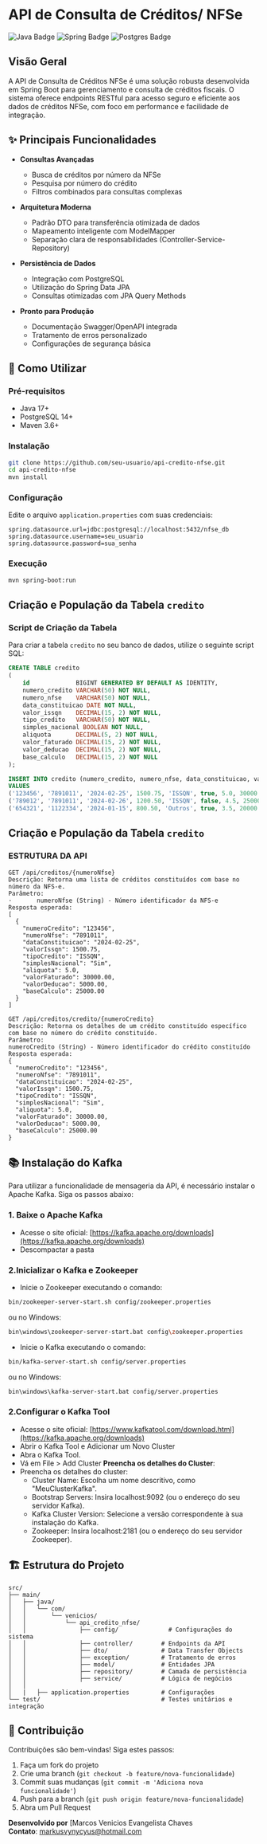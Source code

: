 # API de Consulta de Créditos/ NFSe

![Java Badge](https://camo.githubusercontent.com/bea90da226e09b503e6c8fde824f4816b98dcf30cd31e803006bf6335af06890/68747470733a2f2f696d672e736869656c64732e696f2f62616467652f6a6176612d2532334544384230302e7376673f7374796c653d666f722d7468652d6261646765266c6f676f3d6f70656e6a646b266c6f676f436f6c6f723d7768697465) <!-- Badge do Java -->
![Spring Badge](https://camo.githubusercontent.com/9ee242f2c2b1eb587f7e42704b3a0629082aac88f66fff96d34723f777b07775/68747470733a2f2f696d672e736869656c64732e696f2f62616467652f737072696e672d2532333644423333462e7376673f7374796c653d666f722d7468652d6261646765266c6f676f3d737072696e67266c6f676f436f6c6f723d7768697465) <!-- Badge do Spring -->
![Postgres Badge](https://camo.githubusercontent.com/544022edf8369d944e68802fc043b0268484709e334d23db2882590aeae296cb/68747470733a2f2f696d672e736869656c64732e696f2f62616467652f706f7374677265732d2532333331363139322e7376673f7374796c653d666f722d7468652d6261646765266c6f676f3d706f737467726573716c266c6f676f436f6c6f723d7768697465) <!-- Badge do PostgreSQL -->

## Visão Geral

A API de Consulta de Créditos NFSe é uma solução robusta desenvolvida em Spring Boot para gerenciamento e consulta de créditos fiscais. O sistema oferece endpoints RESTful para acesso seguro e eficiente aos dados de créditos NFSe, com foco em performance e facilidade de integração.

## ✨ Principais Funcionalidades

- **Consultas Avançadas**
  - Busca de créditos por número da NFSe
  - Pesquisa por número do crédito
  - Filtros combinados para consultas complexas

- **Arquitetura Moderna**
  - Padrão DTO para transferência otimizada de dados
  - Mapeamento inteligente com ModelMapper
  - Separação clara de responsabilidades (Controller-Service-Repository)

- **Persistência de Dados**
  - Integração com PostgreSQL
  - Utilização do Spring Data JPA
  - Consultas otimizadas com JPA Query Methods

- **Pronto para Produção**
  - Documentação Swagger/OpenAPI integrada
  - Tratamento de erros personalizado
  - Configurações de segurança básica

## 🚀 Como Utilizar

### Pré-requisitos
- Java 17+
- PostgreSQL 14+
- Maven 3.6+

### Instalação
```bash
git clone https://github.com/seu-usuario/api-credito-nfse.git
cd api-credito-nfse
mvn install
```

### Configuração
Edite o arquivo `application.properties` com suas credenciais:
```properties
spring.datasource.url=jdbc:postgresql://localhost:5432/nfse_db
spring.datasource.username=seu_usuario
spring.datasource.password=sua_senha
```

### Execução
```bash
mvn spring-boot:run
```

## Criação e População da Tabela `credito`

### Script de Criação da Tabela

Para criar a tabela `credito` no seu banco de dados, utilize o seguinte script SQL:

```sql
CREATE TABLE credito
(
    id             BIGINT GENERATED BY DEFAULT AS IDENTITY,
    numero_credito VARCHAR(50) NOT NULL,
    numero_nfse    VARCHAR(50) NOT NULL,
    data_constituicao DATE NOT NULL,
    valor_issqn    DECIMAL(15, 2) NOT NULL,
    tipo_credito   VARCHAR(50) NOT NULL,
    simples_nacional BOOLEAN NOT NULL,
    aliquota       DECIMAL(5, 2) NOT NULL,
    valor_faturado DECIMAL(15, 2) NOT NULL,
    valor_deducao  DECIMAL(15, 2) NOT NULL,
    base_calculo   DECIMAL(15, 2) NOT NULL
);

INSERT INTO credito (numero_credito, numero_nfse, data_constituicao, valor_issqn, tipo_credito, simples_nacional, aliquota, valor_faturado, valor_deducao, base_calculo)
VALUES
('123456', '7891011', '2024-02-25', 1500.75, 'ISSQN', true, 5.0, 30000.00, 5000.00, 25000.00),
('789012', '7891011', '2024-02-26', 1200.50, 'ISSQN', false, 4.5, 25000.00, 4000.00, 21000.00),
('654321', '1122334', '2024-01-15', 800.50, 'Outros', true, 3.5, 20000.00, 3000.00, 17000.00);
```

## Criação e População da Tabela `credito`

### ESTRUTURA DA API
``` 
GET /api/creditos/{numeroNfse}
Descrição: Retorna uma lista de créditos constituídos com base no número da NFS-e.
Parâmetro:
·   	numeroNfse (String) - Número identificador da NFS-e
Resposta esperada:
[
  {
	"numeroCredito": "123456",
	"numeroNfse": "7891011",
	"dataConstituicao": "2024-02-25",
	"valorIssqn": 1500.75,
	"tipoCredito": "ISSQN",
	"simplesNacional": "Sim",
	"aliquota": 5.0,
	"valorFaturado": 30000.00,
	"valorDeducao": 5000.00,
	"baseCalculo": 25000.00
  }
]

GET /api/creditos/credito/{numeroCredito}
Descrição: Retorna os detalhes de um crédito constituído específico com base no número do crédito constituído.
Parâmetro:
numeroCredito (String) - Número identificador do crédito constituído
Resposta esperada:
{
  "numeroCredito": "123456",
  "numeroNfse": "7891011",
  "dataConstituicao": "2024-02-25",
  "valorIssqn": 1500.75,
  "tipoCredito": "ISSQN",
  "simplesNacional": "Sim",
  "aliquota": 5.0,
  "valorFaturado": 30000.00,
  "valorDeducao": 5000.00,
  "baseCalculo": 25000.00
}

```
## 📚 Instalação do Kafka

Para utilizar a funcionalidade de mensageria da API, é necessário instalar o Apache Kafka. Siga os passos abaixo:

### 1. Baixe o Apache Kafka
- Acesse o site oficial: [https://kafka.apache.org/downloads](https://kafka.apache.org/downloads)
- Descompactar a pasta
### 2.Inicializar o Kafka e Zookeeper
- Inicie o Zookeeper executando o comando:
```bash
bin/zookeeper-server-start.sh config/zookeeper.properties
```
ou no Windows:
```bash
bin\windows\zookeeper-server-start.bat config\zookeeper.properties
```
- Inicie o Kafka executando o comando:
```bash
bin/kafka-server-start.sh config/server.properties
```
ou no Windows:
```bash
bin\windows\kafka-server-start.bat config/server.properties
```
### 2.Configurar o Kafka Tool
 - Acesse o site oficial: [https://www.kafkatool.com/download.html](https://kafka.apache.org/downloads)
 - Abrir o Kafka Tool e Adicionar um Novo Cluster
 - Abra o Kafka Tool.
 - Vá em File > Add Cluster
   **Preencha os detalhes do Cluster**:
 - Preencha os detalhes do cluster:
    * Cluster Name: Escolha um nome descritivo, como "MeuClusterKafka".
    * Bootstrap Servers: Insira localhost:9092 (ou o endereço do seu servidor Kafka).
    * Kafka Cluster Version: Selecione a versão correspondente à sua instalação do Kafka.
    * Zookeeper: Insira localhost:2181 (ou o endereço do seu servidor Zookeeper).

## 🏗️ Estrutura do Projeto

```plaintext
src/
├── main/
│   ├── java/
│   │   └── com/
│   │       └── venicios/
│   │           └── api_credito_nfse/
│   │               ├── config/              # Configurações do sistema
│   │               ├── controller/        # Endpoints da API
│   │               ├── dto/               # Data Transfer Objects
│   │               ├── exception/         # Tratamento de erros
│   │               ├── model/             # Entidades JPA
│   │               ├── repository/        # Camada de persistência
│   │               ├── service/           # Lógica de negócios
│   │              
│   |   ├── application.properties         # Configurações
└── test/                                  # Testes unitários e integração
```

## 🤝 Contribuição

Contribuições são bem-vindas! Siga estes passos:

1. Faça um fork do projeto
2. Crie uma branch (`git checkout -b feature/nova-funcionalidade`)
3. Commit suas mudanças (`git commit -m 'Adiciona nova funcionalidade'`)
4. Push para a branch (`git push origin feature/nova-funcionalidade`)
5. Abra um Pull Request

**Desenvolvido por** [Marcos Venicios Evangelista Chaves  
**Contato**: markusvynycyus@hotmail.com  
